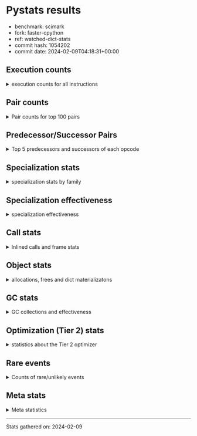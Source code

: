 
# Pystats results

- benchmark: scimark
- fork: faster-cpython
- ref: watched-dict-stats
- commit hash: 1054202
- commit date: 2024-02-09T04:18:31+00:00

## Execution counts

<details>
<summary> execution counts for all instructions </summary>

|Name | Count | Self | Cumulative | Miss ratio | 
|---|---:|---:|---:|---:|
| LOAD_FAST | 860,135,160 | 19.5% | 19.5% |  |
| POP_JUMP_IF_FALSE | 314,824,680 | 7.1% | 26.6% |  |
| LOAD_ATTR_INSTANCE_VALUE | 304,315,100 | 6.9% | 33.5% |  |
| LOAD_FAST_LOAD_FAST | 272,699,340 | 6.2% | 39.6% |  |
| COMPARE_OP_INT | 213,179,380 | 4.8% | 44.4% |  |
| LOAD_CONST | 192,459,560 | 4.4% | 48.8% |  |
| RESUME_CHECK | 178,739,480 | 4.0% | 52.8% |  |
| RETURN_VALUE | 176,320,420 | 4.0% | 56.8% |  |
| LOAD_GLOBAL_BUILTIN | 173,367,320 | 3.9% | 60.8% |  |
| SWAP | 145,868,240 | 3.3% | 64.1% |  |
| COPY | 145,859,920 | 3.3% | 67.4% |  |
| BINARY_SUBSCR | 129,107,280 | 2.9% | 70.3% |  |
| BINARY_SUBSCR_GETITEM | 118,050,820 | 2.7% | 72.9% |  |
| JUMP_FORWARD | 94,194,080 | 2.1% | 75.1% |  |
| TO_BOOL_BOOL | 92,610,940 | 2.1% | 77.2% |  |
| CALL_ISINSTANCE | 80,450,280 | 1.8% | 79.0% |  |
| BINARY_SUBSCR_LIST_INT | 80,435,080 | 1.8% | 80.8% |  |
| BINARY_OP_ADD_INT | 76,693,640 | 1.7% | 82.5% |  |
| ENTER_EXECUTOR | 73,460,500 | 1.7% | 84.2% |  |
| BINARY_OP_MULTIPLY_FLOAT | 68,411,340 | 1.5% | 85.7% |  |
| STORE_FAST | 67,301,300 | 1.5% | 87.3% |  |
| STORE_SUBSCR | 56,861,500 | 1.3% | 88.6% |  |
| STORE_FAST_STORE_FAST | 52,167,760 | 1.2% | 89.7% |  |
| CALL_PY_EXACT_ARGS | 51,389,020 | 1.2% | 90.9% |  |
| LOAD_ATTR_METHOD_WITH_VALUES | 51,367,580 | 1.2% | 92.1% |  |
| UNPACK_SEQUENCE_TWO_TUPLE | 46,899,520 | 1.1% | 93.1% |  |
| BINARY_OP_MULTIPLY_INT | 46,504,780 | 1.1% | 94.2% |  |
| BINARY_OP_SUBTRACT_FLOAT | 39,671,120 | 0.9% | 95.1% |  |
| BUILD_TUPLE | 39,217,740 | 0.9% | 96.0% |  |
| BINARY_OP_ADD_FLOAT | 37,849,720 | 0.9% | 96.8% |  |
| BINARY_OP_SUBTRACT_INT | 30,792,640 | 0.7% | 97.5% |  |
| STORE_ATTR_INSTANCE_VALUE | 24,000,740 | 0.5% | 98.1% |  |
| LOAD_ATTR_NONDESCRIPTOR_WITH_VALUES | 15,193,000 | 0.3% | 98.4% | 0.1% |
| CALL_BUILTIN_CLASS | 12,457,360 | 0.3% | 98.7% |  |
| FOR_ITER_RANGE | 10,431,140 | 0.2% | 98.9% |  |
| RETURN_CONST | 8,523,520 | 0.2% | 99.1% |  |
| INTERPRETER_EXIT | 8,499,020 | 0.2% | 99.3% |  |
| POP_JUMP_IF_TRUE | 8,404,000 | 0.2% | 99.5% |  |
| COMPARE_OP_FLOAT | 7,196,780 | 0.2% | 99.7% |  |
| COMPARE_OP | 5,279,100 | 0.1% | 99.8% |  |
| BINARY_OP | 4,244,640 | 0.1% | 99.9% |  |
| BINARY_SUBSCR_TUPLE_INT | 1,599,960 | 0.0% | 99.9% |  |
| POP_TOP | 825,200 | 0.0% | 99.9% |  |
| JUMP_BACKWARD | 811,620 | 0.0% | 99.9% |  |
| FOR_ITER_GEN | 800,060 | 0.0% | 100.0% |  |
| YIELD_VALUE | 800,000 | 0.0% | 100.0% |  |
| CALL_BUILTIN_O | 420,740 | 0.0% | 100.0% |  |
| GET_ITER | 285,140 | 0.0% | 100.0% |  |
| LIST_APPEND | 108,940 | 0.0% | 100.0% |  |
| LOAD_GLOBAL_MODULE | 48,720 | 0.0% | 100.0% |  |
| LOAD_ATTR_MODULE | 25,800 | 0.0% | 100.0% |  |
| CALL | 22,380 | 0.0% | 100.0% |  |
| PUSH_NULL | 18,720 | 0.0% | 100.0% |  |
| STORE_SUBSCR_LIST_INT | 15,180 | 0.0% | 100.0% |  |
| EXTENDED_ARG | 8,340 | 0.0% | 100.0% |  |
| LOAD_GLOBAL | 3,960 | 0.0% | 100.0% |  |
| LOAD_ATTR | 3,920 | 0.0% | 100.0% |  |
| BUILD_LIST | 1,920 | 0.0% | 100.0% |  |
| FOR_ITER | 1,740 | 0.0% | 100.0% |  |
| STORE_ATTR | 1,440 | 0.0% | 100.0% |  |
| LOAD_DEREF | 1,200 | 0.0% | 100.0% |  |
| RESUME | 840 | 0.0% | 100.0% |  |
| CALL_FUNCTION_EX | 800 | 0.0% | 100.0% |  |
| STORE_SLICE | 480 | 0.0% | 100.0% |  |
| NOP | 400 | 0.0% | 100.0% |  |
| CALL_INTRINSIC_1 | 400 | 0.0% | 100.0% |  |
| COPY_FREE_VARS | 400 | 0.0% | 100.0% |  |
| LIST_EXTEND | 400 | 0.0% | 100.0% |  |
| STORE_FAST_LOAD_FAST | 400 | 0.0% | 100.0% |  |
| POP_JUMP_IF_NONE | 240 | 0.0% | 100.0% |  |
| LOAD_FAST_AND_CLEAR | 240 | 0.0% | 100.0% |  |
| CALL_BUILTIN_FAST_WITH_KEYWORDS | 240 | 0.0% | 100.0% |  |
| TO_BOOL | 200 | 0.0% | 100.0% |  |
| EXIT_INIT_CHECK | 180 | 0.0% | 100.0% |  |
| CALL_ALLOC_AND_ENTER_INIT | 180 | 0.0% | 100.0% |  |
| UNPACK_SEQUENCE | 160 | 0.0% | 100.0% |  |
| BINARY_SLICE | 80 | 0.0% | 100.0% |  |
| END_FOR | 80 | 0.0% | 100.0% |  |
| RETURN_GENERATOR | 80 | 0.0% | 100.0% |  |


</details>

## Pair counts

<details>
<summary> Pair counts for top 100 pairs </summary>

|Pair | Count | Self | Cumulative | 
|---|---:|---:|---:|
| LOAD_FAST LOAD_ATTR_INSTANCE_VALUE | 238,219,360 | 5.4% | 5.4% |
| COMPARE_OP_INT POP_JUMP_IF_FALSE | 213,163,420 | 4.8% | 10.2% |
| POP_JUMP_IF_FALSE LOAD_FAST | 206,009,800 | 4.7% | 14.9% |
| LOAD_ATTR_INSTANCE_VALUE LOAD_FAST | 148,587,280 | 3.4% | 18.2% |
| BINARY_SUBSCR_GETITEM RESUME_CHECK | 118,050,820 | 2.7% | 20.9% |
| LOAD_CONST LOAD_FAST | 100,304,360 | 2.3% | 23.2% |
| LOAD_GLOBAL_BUILTIN LOAD_FAST | 92,745,460 | 2.1% | 25.3% |
| TO_BOOL_BOOL POP_JUMP_IF_FALSE | 92,610,940 | 2.1% | 27.4% |
| LOAD_FAST SWAP | 92,198,400 | 2.1% | 29.4% |
| POP_JUMP_IF_FALSE JUMP_FORWARD | 92,198,400 | 2.1% | 31.5% |
| SWAP COPY | 92,198,400 | 2.1% | 33.6% |
| COPY COMPARE_OP_INT | 92,198,320 | 2.1% | 35.7% |
| LOAD_ATTR_INSTANCE_VALUE COMPARE_OP_INT | 92,198,320 | 2.1% | 37.8% |
| RESUME_CHECK LOAD_GLOBAL_BUILTIN | 80,450,480 | 1.8% | 39.6% |
| LOAD_FAST LOAD_GLOBAL_BUILTIN | 80,450,240 | 1.8% | 41.4% |
| LOAD_GLOBAL_BUILTIN CALL_ISINSTANCE | 80,450,240 | 1.8% | 43.2% |
| CALL_ISINSTANCE TO_BOOL_BOOL | 80,450,240 | 1.8% | 45.1% |
| BINARY_SUBSCR_LIST_INT RETURN_VALUE | 79,635,100 | 1.8% | 46.9% |
| LOAD_FAST BINARY_SUBSCR_LIST_INT | 79,635,080 | 1.8% | 48.7% |
| RETURN_VALUE LOAD_FAST | 79,619,760 | 1.8% | 50.5% |
| LOAD_FAST LOAD_CONST | 67,631,280 | 1.5% | 52.0% |
| LOAD_FAST_LOAD_FAST LOAD_ATTR_INSTANCE_VALUE | 66,095,060 | 1.5% | 53.5% |
| BINARY_SUBSCR LOAD_FAST_LOAD_FAST | 57,806,480 | 1.3% | 54.8% |
| LOAD_FAST BINARY_SUBSCR | 52,955,960 | 1.2% | 56.0% |
| LOAD_FAST_LOAD_FAST BINARY_SUBSCR_GETITEM | 52,592,480 | 1.2% | 57.2% |
| CALL_PY_EXACT_ARGS RESUME_CHECK | 51,388,960 | 1.2% | 58.4% |
| RESUME_CHECK LOAD_FAST | 51,383,880 | 1.2% | 59.5% |
| LOAD_FAST LOAD_ATTR_METHOD_WITH_VALUES | 51,366,920 | 1.2% | 60.7% |
| JUMP_FORWARD LOAD_FAST_LOAD_FAST | 48,094,880 | 1.1% | 61.8% |
| UNPACK_SEQUENCE_TWO_TUPLE STORE_FAST_STORE_FAST | 46,899,520 | 1.1% | 62.8% |
| LOAD_FAST BINARY_OP_ADD_INT | 46,393,460 | 1.0% | 63.9% |
| LOAD_FAST_LOAD_FAST CALL_PY_EXACT_ARGS | 46,111,440 | 1.0% | 64.9% |
| RESUME_CHECK LOAD_CONST | 46,103,620 | 1.0% | 66.0% |
| JUMP_FORWARD LOAD_CONST | 46,099,200 | 1.0% | 67.0% |
| BINARY_OP_ADD_INT RETURN_VALUE | 46,099,180 | 1.0% | 68.0% |
| BINARY_OP_MULTIPLY_INT LOAD_FAST | 46,099,180 | 1.0% | 69.1% |
| LOAD_ATTR_INSTANCE_VALUE BINARY_OP_MULTIPLY_INT | 46,099,160 | 1.0% | 70.1% |
| LOAD_ATTR_METHOD_WITH_VALUES LOAD_FAST_LOAD_FAST | 46,099,160 | 1.0% | 71.2% |
| LOAD_FAST UNPACK_SEQUENCE_TWO_TUPLE | 46,099,120 | 1.0% | 72.2% |
| STORE_FAST_STORE_FAST LOAD_FAST | 39,216,000 | 0.9% | 73.1% |
| STORE_FAST LOAD_FAST_LOAD_FAST | 39,170,180 | 0.9% | 74.0% |
| BINARY_SUBSCR RETURN_VALUE | 38,416,020 | 0.9% | 74.9% |
| RETURN_VALUE BINARY_SUBSCR | 38,416,000 | 0.9% | 75.7% |
| STORE_SUBSCR ENTER_EXECUTOR | 35,789,800 | 0.8% | 76.5% |
| ENTER_EXECUTOR BINARY_SUBSCR_GETITEM | 34,724,420 | 0.8% | 77.3% |
| LOAD_FAST BUILD_TUPLE | 31,532,800 | 0.7% | 78.0% |
| BUILD_TUPLE BINARY_SUBSCR_GETITEM | 30,733,620 | 0.7% | 78.7% |
| LOAD_CONST BINARY_OP_SUBTRACT_INT | 29,711,920 | 0.7% | 79.4% |
| COPY BINARY_SUBSCR | 26,830,760 | 0.6% | 80.0% |
| COPY COPY | 26,830,760 | 0.6% | 80.6% |
| SWAP STORE_SUBSCR | 26,830,760 | 0.6% | 81.2% |
| SWAP SWAP | 26,830,760 | 0.6% | 81.8% |
| LOAD_FAST COPY | 26,664,000 | 0.6% | 82.4% |
| BINARY_OP_MULTIPLY_FLOAT BINARY_OP_SUBTRACT_FLOAT | 26,557,160 | 0.6% | 83.0% |
| BINARY_SUBSCR BINARY_OP_MULTIPLY_FLOAT | 26,268,940 | 0.6% | 83.6% |
| BINARY_OP_SUBTRACT_FLOAT SWAP | 26,267,980 | 0.6% | 84.2% |
| LOAD_FAST_LOAD_FAST LOAD_FAST | 25,360,740 | 0.6% | 84.8% |
| LOAD_FAST_LOAD_FAST STORE_ATTR_INSTANCE_VALUE | 23,999,020 | 0.5% | 85.3% |
| STORE_ATTR_INSTANCE_VALUE LOAD_FAST | 23,998,900 | 0.5% | 85.9% |
| LOAD_CONST COMPARE_OP_INT | 23,348,400 | 0.5% | 86.4% |
| BINARY_OP_ADD_FLOAT LOAD_FAST_LOAD_FAST | 23,125,800 | 0.5% | 86.9% |
| BINARY_OP_SUBTRACT_INT STORE_FAST | 23,091,460 | 0.5% | 87.5% |
| RETURN_VALUE BINARY_OP_ADD_FLOAT | 23,049,480 | 0.5% | 88.0% |
| LOAD_CONST BINARY_OP_ADD_INT | 22,106,620 | 0.5% | 88.5% |
| LOAD_FAST_LOAD_FAST LOAD_CONST | 15,714,140 | 0.4% | 88.8% |
| BINARY_OP_MULTIPLY_FLOAT BINARY_OP_ADD_FLOAT | 14,629,680 | 0.3% | 89.2% |
| BINARY_OP_ADD_INT STORE_FAST | 14,565,680 | 0.3% | 89.5% |
| STORE_FAST ENTER_EXECUTOR | 14,505,100 | 0.3% | 89.8% |
| LOAD_FAST_LOAD_FAST BINARY_OP_MULTIPLY_FLOAT | 13,746,000 | 0.3% | 90.1% |
| POP_JUMP_IF_FALSE LOAD_FAST_LOAD_FAST | 13,129,980 | 0.3% | 90.4% |
| LOAD_FAST STORE_SUBSCR | 12,790,180 | 0.3% | 90.7% |
| ENTER_EXECUTOR LOAD_FAST_LOAD_FAST | 12,679,520 | 0.3% | 91.0% |
| LOAD_FAST CALL_BUILTIN_CLASS | 12,373,940 | 0.3% | 91.3% |
| CALL_BUILTIN_CLASS BINARY_OP_MULTIPLY_FLOAT | 12,168,880 | 0.3% | 91.6% |
| LOAD_FAST LOAD_ATTR_NONDESCRIPTOR_WITH_VALUES | 12,164,800 | 0.3% | 91.8% |
| BINARY_OP_MULTIPLY_FLOAT RETURN_VALUE | 12,160,720 | 0.3% | 92.1% |
| LOAD_ATTR_INSTANCE_VALUE TO_BOOL_BOOL | 12,160,600 | 0.3% | 92.4% |
| LOAD_ATTR_NONDESCRIPTOR_WITH_VALUES LOAD_GLOBAL_BUILTIN | 12,160,600 | 0.3% | 92.7% |
| STORE_SUBSCR LOAD_FAST | 11,498,140 | 0.3% | 92.9% |
| RETURN_VALUE STORE_FAST | 11,276,140 | 0.3% | 93.2% |
| STORE_FAST LOAD_FAST | 11,262,860 | 0.3% | 93.4% |
| LOAD_FAST_LOAD_FAST BINARY_SUBSCR | 10,702,780 | 0.2% | 93.7% |
| ENTER_EXECUTOR FOR_ITER_RANGE | 10,137,100 | 0.2% | 93.9% |
| ENTER_EXECUTOR ENTER_EXECUTOR | 9,389,920 | 0.2% | 94.1% |
| FOR_ITER_RANGE ENTER_EXECUTOR | 8,673,680 | 0.2% | 94.3% |
| CACHE RESUME_CHECK | 8,498,820 | 0.2% | 94.5% |
| RETURN_CONST INTERPRETER_EXIT | 8,498,700 | 0.2% | 94.7% |
| RETURN_VALUE LOAD_FAST_LOAD_FAST | 8,490,760 | 0.2% | 94.9% |
| STORE_SUBSCR RETURN_CONST | 8,483,220 | 0.2% | 95.1% |
| BUILD_TUPLE STORE_SUBSCR | 8,483,200 | 0.2% | 95.3% |
| LOAD_FAST_LOAD_FAST BINARY_OP_ADD_INT | 8,192,920 | 0.2% | 95.5% |
| BINARY_OP_SUBTRACT_FLOAT LOAD_FAST_LOAD_FAST | 7,917,780 | 0.2% | 95.6% |
| LOAD_FAST BINARY_OP_SUBTRACT_FLOAT | 7,845,640 | 0.2% | 95.8% |
| BINARY_OP_ADD_INT LOAD_FAST | 7,787,740 | 0.2% | 96.0% |
| BINARY_OP_MULTIPLY_FLOAT LOAD_CONST | 7,691,480 | 0.2% | 96.2% |
| STORE_FAST_STORE_FAST LOAD_FAST_LOAD_FAST | 7,683,600 | 0.2% | 96.3% |
| RETURN_VALUE STORE_SUBSCR | 7,683,200 | 0.2% | 96.5% |
| BINARY_OP_ADD_INT BUILD_TUPLE | 7,683,180 | 0.2% | 96.7% |
| BINARY_OP_SUBTRACT_INT LOAD_FAST | 7,683,180 | 0.2% | 96.9% |
| RETURN_VALUE BINARY_OP_MULTIPLY_FLOAT | 7,683,160 | 0.2% | 97.0% |


</details>

## Predecessor/Successor Pairs

<details>
<summary> Top 5 predecessors and successors of each opcode </summary>

### BINARY_SLICE

<details>
<summary> Successors and predecessors for BINARY_SLICE </summary>

|Predecessors | Count | Percentage | 
|---|---:|---:|
| LOAD_CONST | 80 | 100.0% |

|Successors | Count | Percentage | 
|---|---:|---:|
| LOAD_FAST | 80 | 100.0% |


</details>

### STORE_SLICE

<details>
<summary> Successors and predecessors for STORE_SLICE </summary>

|Predecessors | Count | Percentage | 
|---|---:|---:|
| LOAD_CONST | 480 | 100.0% |

|Successors | Count | Percentage | 
|---|---:|---:|
| JUMP_BACKWARD | 340 | 70.8% |
| LOAD_FAST | 80 | 16.7% |
| ENTER_EXECUTOR | 60 | 12.5% |


</details>

### BINARY_SUBSCR

<details>
<summary> Successors and predecessors for BINARY_SUBSCR </summary>

|Predecessors | Count | Percentage | 
|---|---:|---:|
| LOAD_FAST | 52,955,960 | 41.0% |
| RETURN_VALUE | 38,416,000 | 29.8% |
| COPY | 26,830,760 | 20.8% |
| LOAD_FAST_LOAD_FAST | 10,702,780 | 8.3% |
| BINARY_OP_ADD_INT | 163,640 | 0.1% |

|Successors | Count | Percentage | 
|---|---:|---:|
| LOAD_FAST_LOAD_FAST | 57,806,480 | 44.8% |
| RETURN_VALUE | 38,416,020 | 29.8% |
| BINARY_OP_MULTIPLY_FLOAT | 26,268,940 | 20.3% |
| BINARY_OP_SUBTRACT_FLOAT | 5,267,960 | 4.1% |
| LOAD_FAST | 725,380 | 0.6% |


</details>

### GET_ITER

<details>
<summary> Successors and predecessors for GET_ITER </summary>

|Predecessors | Count | Percentage | 
|---|---:|---:|
| CALL_BUILTIN_CLASS | 284,060 | 99.6% |
| CALL | 600 | 0.2% |
| LOAD_FAST | 400 | 0.1% |
| RETURN_GENERATOR | 80 | 0.0% |

|Successors | Count | Percentage | 
|---|---:|---:|
| FOR_ITER_RANGE | 284,140 | 99.6% |
| FOR_ITER | 700 | 0.2% |
| LOAD_FAST_AND_CLEAR | 240 | 0.1% |
| FOR_ITER_GEN | 60 | 0.0% |


</details>

### NOP

<details>
<summary> Successors and predecessors for NOP </summary>

|Predecessors | Count | Percentage | 
|---|---:|---:|
| POP_TOP | 400 | 100.0% |

|Successors | Count | Percentage | 
|---|---:|---:|
| LOAD_DEREF | 400 | 100.0% |


</details>

### POP_TOP

<details>
<summary> Successors and predecessors for POP_TOP </summary>

|Predecessors | Count | Percentage | 
|---|---:|---:|
| RESUME_CHECK | 799,980 | 96.9% |
| RETURN_CONST | 24,560 | 3.0% |
| CALL | 400 | 0.0% |
| RETURN_VALUE | 80 | 0.0% |
| END_FOR | 80 | 0.0% |

|Successors | Count | Percentage | 
|---|---:|---:|
| ENTER_EXECUTOR | 803,320 | 97.3% |
| LOAD_CONST | 12,240 | 1.5% |
| RETURN_CONST | 4,080 | 0.5% |
| LOAD_GLOBAL_MODULE | 4,000 | 0.5% |
| JUMP_BACKWARD | 920 | 0.1% |


</details>

### PUSH_NULL

<details>
<summary> Successors and predecessors for PUSH_NULL </summary>

|Predecessors | Count | Percentage | 
|---|---:|---:|
| LOAD_ATTR_MODULE | 17,500 | 93.5% |
| LOAD_DEREF | 800 | 4.3% |
| LOAD_ATTR | 340 | 1.8% |
| LOAD_FAST | 80 | 0.4% |

|Successors | Count | Percentage | 
|---|---:|---:|
| LOAD_FAST | 17,440 | 93.2% |
| CALL | 1,200 | 6.4% |
| LOAD_FAST_LOAD_FAST | 80 | 0.4% |


</details>

### RETURN_VALUE

<details>
<summary> Successors and predecessors for RETURN_VALUE </summary>

|Predecessors | Count | Percentage | 
|---|---:|---:|
| BINARY_SUBSCR_LIST_INT | 79,635,100 | 45.2% |
| BINARY_OP_ADD_INT | 46,099,180 | 26.1% |
| BINARY_SUBSCR | 38,416,020 | 21.8% |
| BINARY_OP_MULTIPLY_FLOAT | 12,160,720 | 6.9% |
| LOAD_FAST | 8,160 | 0.0% |

|Successors | Count | Percentage | 
|---|---:|---:|
| LOAD_FAST | 79,619,760 | 45.2% |
| BINARY_SUBSCR | 38,416,000 | 21.8% |
| BINARY_OP_ADD_FLOAT | 23,049,480 | 13.1% |
| STORE_FAST | 11,276,140 | 6.4% |
| LOAD_FAST_LOAD_FAST | 8,490,760 | 4.8% |


</details>

### STORE_SUBSCR

<details>
<summary> Successors and predecessors for STORE_SUBSCR </summary>

|Predecessors | Count | Percentage | 
|---|---:|---:|
| SWAP | 26,830,760 | 47.2% |
| LOAD_FAST | 12,790,180 | 22.5% |
| BUILD_TUPLE | 8,483,200 | 14.9% |
| RETURN_VALUE | 7,683,200 | 13.5% |
| BINARY_SUBSCR_TUPLE_INT | 799,980 | 1.4% |

|Successors | Count | Percentage | 
|---|---:|---:|
| ENTER_EXECUTOR | 35,789,800 | 62.9% |
| LOAD_FAST | 11,498,140 | 20.2% |
| RETURN_CONST | 8,483,220 | 14.9% |
| JUMP_BACKWARD | 803,740 | 1.4% |
| LOAD_FAST_LOAD_FAST | 268,140 | 0.5% |


</details>

### TO_BOOL

<details>
<summary> Successors and predecessors for TO_BOOL </summary>

|Predecessors | Count | Percentage | 
|---|---:|---:|
| LOAD_ATTR | 60 | 30.0% |
| LOAD_ATTR_INSTANCE_VALUE | 60 | 30.0% |
| CALL | 40 | 20.0% |
| CALL_ISINSTANCE | 40 | 20.0% |

|Successors | Count | Percentage | 
|---|---:|---:|
| POP_JUMP_IF_FALSE | 100 | 50.0% |
| TO_BOOL_BOOL | 100 | 50.0% |


</details>

### BINARY_OP

<details>
<summary> Successors and predecessors for BINARY_OP </summary>

|Predecessors | Count | Percentage | 
|---|---:|---:|
| LOAD_ATTR_NONDESCRIPTOR_WITH_VALUES | 3,024,120 | 71.2% |
| LOAD_CONST | 1,136,360 | 26.8% |
| LOAD_FAST | 38,200 | 0.9% |
| BINARY_OP | 15,120 | 0.4% |
| LOAD_FAST_LOAD_FAST | 9,200 | 0.2% |

|Successors | Count | Percentage | 
|---|---:|---:|
| STORE_FAST | 4,168,220 | 98.2% |
| LIST_APPEND | 16,000 | 0.4% |
| BINARY_OP | 15,120 | 0.4% |
| BINARY_OP_ADD_FLOAT | 8,280 | 0.2% |
| CALL_BUILTIN_O | 8,280 | 0.2% |


</details>

### BUILD_LIST

<details>
<summary> Successors and predecessors for BUILD_LIST </summary>

|Predecessors | Count | Percentage | 
|---|---:|---:|
| LOAD_CONST | 1,280 | 66.7% |
| LOAD_FAST | 400 | 20.8% |
| SWAP | 240 | 12.5% |

|Successors | Count | Percentage | 
|---|---:|---:|
| CALL | 1,280 | 66.7% |
| LOAD_DEREF | 400 | 20.8% |
| SWAP | 240 | 12.5% |


</details>

### CALL

<details>
<summary> Successors and predecessors for CALL </summary>

|Predecessors | Count | Percentage | 
|---|---:|---:|
| ENTER_EXECUTOR | 15,520 | 69.3% |
| LOAD_FAST | 1,680 | 7.5% |
| BUILD_LIST | 1,280 | 5.7% |
| PUSH_NULL | 1,200 | 5.4% |
| CALL | 820 | 3.7% |

|Successors | Count | Percentage | 
|---|---:|---:|
| LOAD_FAST | 16,900 | 75.5% |
| STORE_FAST | 1,000 | 4.5% |
| CALL | 820 | 3.7% |
| CALL_BUILTIN_CLASS | 740 | 3.3% |
| GET_ITER | 600 | 2.7% |


</details>

### CALL_FUNCTION_EX

<details>
<summary> Successors and predecessors for CALL_FUNCTION_EX </summary>

|Predecessors | Count | Percentage | 
|---|---:|---:|
| CALL_INTRINSIC_1 | 400 | 50.0% |
| LOAD_FAST | 400 | 50.0% |

|Successors | Count | Percentage | 
|---|---:|---:|
| COPY_FREE_VARS | 400 | 50.0% |
| RESUME_CHECK | 300 | 37.5% |
| RESUME | 100 | 12.5% |


</details>

### CALL_INTRINSIC_1

<details>
<summary> Successors and predecessors for CALL_INTRINSIC_1 </summary>

|Predecessors | Count | Percentage | 
|---|---:|---:|
| LIST_EXTEND | 400 | 100.0% |

|Successors | Count | Percentage | 
|---|---:|---:|
| CALL_FUNCTION_EX | 400 | 100.0% |


</details>

### COMPARE_OP

<details>
<summary> Successors and predecessors for COMPARE_OP </summary>

|Predecessors | Count | Percentage | 
|---|---:|---:|
| LOAD_CONST | 5,276,600 | 100.0% |
| COMPARE_OP | 1,860 | 0.0% |
| LOAD_FAST_LOAD_FAST | 360 | 0.0% |
| BINARY_OP | 80 | 0.0% |
| COPY | 80 | 0.0% |

|Successors | Count | Percentage | 
|---|---:|---:|
| POP_JUMP_IF_FALSE | 5,276,580 | 100.0% |
| COMPARE_OP | 1,860 | 0.0% |
| COMPARE_OP_INT | 540 | 0.0% |
| POP_JUMP_IF_TRUE | 60 | 0.0% |
| COMPARE_OP_FLOAT | 40 | 0.0% |


</details>

### COPY_FREE_VARS

<details>
<summary> Successors and predecessors for COPY_FREE_VARS </summary>

|Predecessors | Count | Percentage | 
|---|---:|---:|
| CALL_FUNCTION_EX | 400 | 100.0% |

|Successors | Count | Percentage | 
|---|---:|---:|
| RESUME_CHECK | 300 | 75.0% |
| RESUME | 100 | 25.0% |


</details>

### ENTER_EXECUTOR

<details>
<summary> Successors and predecessors for ENTER_EXECUTOR </summary>

|Predecessors | Count | Percentage | 
|---|---:|---:|
| STORE_SUBSCR | 35,789,800 | 48.7% |
| STORE_FAST | 14,505,100 | 19.7% |
| ENTER_EXECUTOR | 9,389,920 | 12.8% |
| FOR_ITER_RANGE | 8,673,680 | 11.8% |
| POP_JUMP_IF_FALSE | 2,115,820 | 2.9% |

|Successors | Count | Percentage | 
|---|---:|---:|
| BINARY_SUBSCR_GETITEM | 34,724,420 | 47.3% |
| LOAD_FAST_LOAD_FAST | 12,679,520 | 17.3% |
| FOR_ITER_RANGE | 10,137,100 | 13.8% |
| ENTER_EXECUTOR | 9,389,920 | 12.8% |
| POP_JUMP_IF_FALSE | 3,765,640 | 5.1% |


</details>

### FOR_ITER

<details>
<summary> Successors and predecessors for FOR_ITER </summary>

|Predecessors | Count | Percentage | 
|---|---:|---:|
| JUMP_BACKWARD | 940 | 54.0% |
| GET_ITER | 700 | 40.2% |
| FOR_ITER | 60 | 3.4% |
| SWAP | 40 | 2.3% |

|Successors | Count | Percentage | 
|---|---:|---:|
| FOR_ITER_RANGE | 620 | 35.6% |
| STORE_FAST | 580 | 33.3% |
| UNPACK_SEQUENCE_TWO_TUPLE | 360 | 20.7% |
| FOR_ITER | 60 | 3.4% |
| UNPACK_SEQUENCE | 60 | 3.4% |


</details>

### JUMP_BACKWARD

<details>
<summary> Successors and predecessors for JUMP_BACKWARD </summary>

|Predecessors | Count | Percentage | 
|---|---:|---:|
| STORE_SUBSCR | 803,740 | 99.0% |
| FOR_ITER_RANGE | 2,800 | 0.3% |
| STORE_FAST | 1,360 | 0.2% |
| POP_TOP | 920 | 0.1% |
| POP_JUMP_IF_TRUE | 760 | 0.1% |

|Successors | Count | Percentage | 
|---|---:|---:|
| FOR_ITER_GEN | 799,980 | 98.6% |
| FOR_ITER_RANGE | 9,080 | 1.1% |
| FOR_ITER | 940 | 0.1% |
| ENTER_EXECUTOR | 660 | 0.1% |
| LOAD_CONST | 320 | 0.0% |


</details>

### LIST_EXTEND

<details>
<summary> Successors and predecessors for LIST_EXTEND </summary>

|Predecessors | Count | Percentage | 
|---|---:|---:|
| LOAD_DEREF | 400 | 100.0% |

|Successors | Count | Percentage | 
|---|---:|---:|
| CALL_INTRINSIC_1 | 400 | 100.0% |


</details>

### LOAD_ATTR

<details>
<summary> Successors and predecessors for LOAD_ATTR </summary>

|Predecessors | Count | Percentage | 
|---|---:|---:|
| LOAD_FAST | 2,000 | 51.0% |
| LOAD_FAST_LOAD_FAST | 1,120 | 28.6% |
| LOAD_GLOBAL | 360 | 9.2% |
| LOAD_GLOBAL_MODULE | 360 | 9.2% |
| STORE_FAST_LOAD_FAST | 40 | 1.0% |

|Successors | Count | Percentage | 
|---|---:|---:|
| LOAD_ATTR_INSTANCE_VALUE | 680 | 17.3% |
| LOAD_ATTR_NONDESCRIPTOR_WITH_VALUES | 660 | 16.8% |
| LOAD_FAST | 540 | 13.8% |
| BINARY_OP | 460 | 11.7% |
| LOAD_ATTR_MODULE | 360 | 9.2% |


</details>

### LOAD_CONST

<details>
<summary> Successors and predecessors for LOAD_CONST </summary>

|Predecessors | Count | Percentage | 
|---|---:|---:|
| LOAD_FAST | 67,631,280 | 35.1% |
| RESUME_CHECK | 46,103,620 | 24.0% |
| JUMP_FORWARD | 46,099,200 | 24.0% |
| LOAD_FAST_LOAD_FAST | 15,714,140 | 8.2% |
| BINARY_OP_MULTIPLY_FLOAT | 7,691,480 | 4.0% |

|Successors | Count | Percentage | 
|---|---:|---:|
| LOAD_FAST | 100,304,360 | 52.1% |
| BINARY_OP_SUBTRACT_INT | 29,711,920 | 15.4% |
| COMPARE_OP_INT | 23,348,400 | 12.1% |
| BINARY_OP_ADD_INT | 22,106,620 | 11.5% |
| COMPARE_OP_FLOAT | 6,800,780 | 3.5% |


</details>

### LOAD_DEREF

<details>
<summary> Successors and predecessors for LOAD_DEREF </summary>

|Predecessors | Count | Percentage | 
|---|---:|---:|
| NOP | 400 | 33.3% |
| BUILD_LIST | 400 | 33.3% |
| RESUME_CHECK | 300 | 25.0% |
| RESUME | 100 | 8.3% |

|Successors | Count | Percentage | 
|---|---:|---:|
| PUSH_NULL | 800 | 66.7% |
| LIST_EXTEND | 400 | 33.3% |


</details>

### LOAD_FAST

<details>
<summary> Successors and predecessors for LOAD_FAST </summary>

|Predecessors | Count | Percentage | 
|---|---:|---:|
| POP_JUMP_IF_FALSE | 206,009,800 | 24.0% |
| LOAD_ATTR_INSTANCE_VALUE | 148,587,280 | 17.3% |
| LOAD_CONST | 100,304,360 | 11.7% |
| LOAD_GLOBAL_BUILTIN | 92,745,460 | 10.8% |
| RETURN_VALUE | 79,619,760 | 9.3% |

|Successors | Count | Percentage | 
|---|---:|---:|
| LOAD_ATTR_INSTANCE_VALUE | 238,219,360 | 27.7% |
| SWAP | 92,198,400 | 10.7% |
| LOAD_GLOBAL_BUILTIN | 80,450,240 | 9.4% |
| BINARY_SUBSCR_LIST_INT | 79,635,080 | 9.3% |
| LOAD_CONST | 67,631,280 | 7.9% |


</details>

### LOAD_FAST_LOAD_FAST

<details>
<summary> Successors and predecessors for LOAD_FAST_LOAD_FAST </summary>

|Predecessors | Count | Percentage | 
|---|---:|---:|
| BINARY_SUBSCR | 57,806,480 | 21.2% |
| JUMP_FORWARD | 48,094,880 | 17.6% |
| LOAD_ATTR_METHOD_WITH_VALUES | 46,099,160 | 16.9% |
| STORE_FAST | 39,170,180 | 14.4% |
| BINARY_OP_ADD_FLOAT | 23,125,800 | 8.5% |

|Successors | Count | Percentage | 
|---|---:|---:|
| LOAD_ATTR_INSTANCE_VALUE | 66,095,060 | 24.2% |
| BINARY_SUBSCR_GETITEM | 52,592,480 | 19.3% |
| CALL_PY_EXACT_ARGS | 46,111,440 | 16.9% |
| LOAD_FAST | 25,360,740 | 9.3% |
| STORE_ATTR_INSTANCE_VALUE | 23,999,020 | 8.8% |


</details>

### LOAD_GLOBAL

<details>
<summary> Successors and predecessors for LOAD_GLOBAL </summary>

|Predecessors | Count | Percentage | 
|---|---:|---:|
| STORE_FAST | 1,880 | 47.5% |
| FOR_ITER_RANGE | 320 | 8.1% |
| RESUME | 280 | 7.1% |
| RESUME_CHECK | 280 | 7.1% |
| RETURN_VALUE | 200 | 5.1% |

|Successors | Count | Percentage | 
|---|---:|---:|
| LOAD_GLOBAL_BUILTIN | 1,020 | 25.8% |
| LOAD_GLOBAL_MODULE | 960 | 24.2% |
| LOAD_FAST | 740 | 18.7% |
| LOAD_CONST | 500 | 12.6% |
| LOAD_ATTR | 360 | 9.1% |


</details>

### POP_JUMP_IF_FALSE

<details>
<summary> Successors and predecessors for POP_JUMP_IF_FALSE </summary>

|Predecessors | Count | Percentage | 
|---|---:|---:|
| COMPARE_OP_INT | 213,163,420 | 67.7% |
| TO_BOOL_BOOL | 92,610,940 | 29.4% |
| COMPARE_OP | 5,276,580 | 1.7% |
| ENTER_EXECUTOR | 3,765,640 | 1.2% |
| EXTENDED_ARG | 8,000 | 0.0% |

|Successors | Count | Percentage | 
|---|---:|---:|
| LOAD_FAST | 206,009,800 | 65.4% |
| JUMP_FORWARD | 92,198,400 | 29.3% |
| LOAD_FAST_LOAD_FAST | 13,129,980 | 4.2% |
| ENTER_EXECUTOR | 2,115,820 | 0.7% |
| LOAD_CONST | 1,349,260 | 0.4% |


</details>

### POP_JUMP_IF_NONE

<details>
<summary> Successors and predecessors for POP_JUMP_IF_NONE </summary>

|Predecessors | Count | Percentage | 
|---|---:|---:|
| LOAD_FAST | 240 | 100.0% |

|Successors | Count | Percentage | 
|---|---:|---:|
| RETURN_CONST | 240 | 100.0% |


</details>

### POP_JUMP_IF_TRUE

<details>
<summary> Successors and predecessors for POP_JUMP_IF_TRUE </summary>

|Predecessors | Count | Percentage | 
|---|---:|---:|
| COMPARE_OP_FLOAT | 7,196,780 | 85.6% |
| ENTER_EXECUTOR | 1,199,180 | 14.3% |
| COMPARE_OP_INT | 7,980 | 0.1% |
| COMPARE_OP | 60 | 0.0% |

|Successors | Count | Percentage | 
|---|---:|---:|
| LOAD_FAST | 6,321,440 | 75.2% |
| ENTER_EXECUTOR | 2,073,880 | 24.7% |
| LOAD_GLOBAL_BUILTIN | 7,880 | 0.1% |
| JUMP_BACKWARD | 760 | 0.0% |
| LOAD_GLOBAL | 40 | 0.0% |


</details>

### STORE_ATTR

<details>
<summary> Successors and predecessors for STORE_ATTR </summary>

|Predecessors | Count | Percentage | 
|---|---:|---:|
| LOAD_FAST | 920 | 63.9% |
| LOAD_FAST_LOAD_FAST | 520 | 36.1% |

|Successors | Count | Percentage | 
|---|---:|---:|
| STORE_ATTR_INSTANCE_VALUE | 720 | 50.0% |
| LOAD_CONST | 240 | 16.7% |
| LOAD_FAST | 160 | 11.1% |
| LOAD_GLOBAL | 160 | 11.1% |
| RETURN_CONST | 120 | 8.3% |


</details>

### STORE_FAST

<details>
<summary> Successors and predecessors for STORE_FAST </summary>

|Predecessors | Count | Percentage | 
|---|---:|---:|
| BINARY_OP_SUBTRACT_INT | 23,091,460 | 34.3% |
| BINARY_OP_ADD_INT | 14,565,680 | 21.6% |
| RETURN_VALUE | 11,276,140 | 16.8% |
| BINARY_OP_SUBTRACT_FLOAT | 5,485,060 | 8.2% |
| STORE_FAST_STORE_FAST | 5,268,080 | 7.8% |

|Successors | Count | Percentage | 
|---|---:|---:|
| LOAD_FAST_LOAD_FAST | 39,170,180 | 58.2% |
| ENTER_EXECUTOR | 14,505,100 | 21.6% |
| LOAD_FAST | 11,262,860 | 16.7% |
| JUMP_FORWARD | 1,995,680 | 3.0% |
| LOAD_CONST | 213,700 | 0.3% |


</details>

### UNPACK_SEQUENCE

<details>
<summary> Successors and predecessors for UNPACK_SEQUENCE </summary>

|Predecessors | Count | Percentage | 
|---|---:|---:|
| LOAD_FAST | 80 | 50.0% |
| FOR_ITER | 60 | 37.5% |
| YIELD_VALUE | 20 | 12.5% |

|Successors | Count | Percentage | 
|---|---:|---:|
| STORE_FAST_STORE_FAST | 80 | 50.0% |
| UNPACK_SEQUENCE_TWO_TUPLE | 80 | 50.0% |


</details>

### RESUME

<details>
<summary> Successors and predecessors for RESUME </summary>

|Predecessors | Count | Percentage | 
|---|---:|---:|
| CALL | 420 | 50.0% |
| CACHE | 180 | 21.4% |
| CALL_FUNCTION_EX | 100 | 11.9% |
| COPY_FREE_VARS | 100 | 11.9% |
| POP_TOP | 20 | 2.4% |

|Successors | Count | Percentage | 
|---|---:|---:|
| LOAD_GLOBAL | 280 | 33.3% |
| LOAD_FAST | 280 | 33.3% |
| LOAD_DEREF | 100 | 11.9% |
| LOAD_FAST_LOAD_FAST | 100 | 11.9% |
| LOAD_CONST | 60 | 7.1% |


</details>

### BINARY_OP_ADD_FLOAT

<details>
<summary> Successors and predecessors for BINARY_OP_ADD_FLOAT </summary>

|Predecessors | Count | Percentage | 
|---|---:|---:|
| RETURN_VALUE | 23,049,480 | 60.9% |
| BINARY_OP_MULTIPLY_FLOAT | 14,629,680 | 38.7% |
| LOAD_FAST | 162,280 | 0.4% |
| BINARY_OP | 8,280 | 0.0% |

|Successors | Count | Percentage | 
|---|---:|---:|
| LOAD_FAST_LOAD_FAST | 23,125,800 | 61.1% |
| BINARY_OP_MULTIPLY_FLOAT | 7,683,160 | 20.3% |
| LOAD_CONST | 6,800,800 | 18.0% |
| SWAP | 162,360 | 0.4% |
| STORE_FAST | 73,560 | 0.2% |


</details>

### BINARY_OP_ADD_INT

<details>
<summary> Successors and predecessors for BINARY_OP_ADD_INT </summary>

|Predecessors | Count | Percentage | 
|---|---:|---:|
| LOAD_FAST | 46,393,460 | 60.5% |
| LOAD_CONST | 22,106,620 | 28.8% |
| LOAD_FAST_LOAD_FAST | 8,192,920 | 10.7% |
| BINARY_OP | 640 | 0.0% |

|Successors | Count | Percentage | 
|---|---:|---:|
| RETURN_VALUE | 46,099,180 | 60.1% |
| STORE_FAST | 14,565,680 | 19.0% |
| LOAD_FAST | 7,787,740 | 10.2% |
| BUILD_TUPLE | 7,683,180 | 10.0% |
| BINARY_SUBSCR | 163,640 | 0.2% |


</details>

### BINARY_OP_MULTIPLY_FLOAT

<details>
<summary> Successors and predecessors for BINARY_OP_MULTIPLY_FLOAT </summary>

|Predecessors | Count | Percentage | 
|---|---:|---:|
| BINARY_SUBSCR | 26,268,940 | 38.4% |
| LOAD_FAST_LOAD_FAST | 13,746,000 | 20.1% |
| CALL_BUILTIN_CLASS | 12,168,880 | 17.8% |
| RETURN_VALUE | 7,683,160 | 11.2% |
| BINARY_OP_ADD_FLOAT | 7,683,160 | 11.2% |

|Successors | Count | Percentage | 
|---|---:|---:|
| BINARY_OP_SUBTRACT_FLOAT | 26,557,160 | 38.8% |
| BINARY_OP_ADD_FLOAT | 14,629,680 | 21.4% |
| RETURN_VALUE | 12,160,720 | 17.8% |
| LOAD_CONST | 7,691,480 | 11.2% |
| LOAD_FAST_LOAD_FAST | 6,801,800 | 9.9% |


</details>

### BINARY_OP_MULTIPLY_INT

<details>
<summary> Successors and predecessors for BINARY_OP_MULTIPLY_INT </summary>

|Predecessors | Count | Percentage | 
|---|---:|---:|
| LOAD_ATTR_INSTANCE_VALUE | 46,099,160 | 99.1% |
| BINARY_OP_ADD_INT | 153,680 | 0.3% |
| LOAD_FAST | 89,140 | 0.2% |
| LOAD_CONST | 84,640 | 0.2% |
| LOAD_FAST_LOAD_FAST | 77,840 | 0.2% |

|Successors | Count | Percentage | 
|---|---:|---:|
| LOAD_FAST | 46,099,180 | 99.1% |
| STORE_FAST | 248,300 | 0.5% |
| CALL_BUILTIN_CLASS | 80,500 | 0.2% |
| LOAD_FAST_LOAD_FAST | 76,700 | 0.2% |
| BINARY_OP | 60 | 0.0% |


</details>

### BINARY_OP_SUBTRACT_FLOAT

<details>
<summary> Successors and predecessors for BINARY_OP_SUBTRACT_FLOAT </summary>

|Predecessors | Count | Percentage | 
|---|---:|---:|
| BINARY_OP_MULTIPLY_FLOAT | 26,557,160 | 66.9% |
| LOAD_FAST | 7,845,640 | 19.8% |
| BINARY_SUBSCR | 5,267,960 | 13.3% |
| BINARY_OP | 360 | 0.0% |

|Successors | Count | Percentage | 
|---|---:|---:|
| SWAP | 26,267,980 | 66.2% |
| LOAD_FAST_LOAD_FAST | 7,917,780 | 20.0% |
| STORE_FAST | 5,485,060 | 13.8% |
| RETURN_VALUE | 300 | 0.0% |


</details>

### CALL_BUILTIN_CLASS

<details>
<summary> Successors and predecessors for CALL_BUILTIN_CLASS </summary>

|Predecessors | Count | Percentage | 
|---|---:|---:|
| LOAD_FAST | 12,373,940 | 99.3% |
| BINARY_OP_MULTIPLY_INT | 80,500 | 0.6% |
| BINARY_OP_SUBTRACT_INT | 1,000 | 0.0% |
| CALL | 740 | 0.0% |
| BINARY_SUBSCR | 660 | 0.0% |

|Successors | Count | Percentage | 
|---|---:|---:|
| BINARY_OP_MULTIPLY_FLOAT | 12,168,880 | 97.7% |
| GET_ITER | 284,060 | 2.3% |
| BINARY_OP | 4,060 | 0.0% |
| STORE_FAST | 300 | 0.0% |
| LOAD_FAST | 60 | 0.0% |


</details>

### CALL_PY_EXACT_ARGS

<details>
<summary> Successors and predecessors for CALL_PY_EXACT_ARGS </summary>

|Predecessors | Count | Percentage | 
|---|---:|---:|
| LOAD_FAST_LOAD_FAST | 46,111,440 | 89.7% |
| LOAD_ATTR_METHOD_WITH_VALUES | 5,267,960 | 10.3% |
| LOAD_FAST | 4,760 | 0.0% |
| LOAD_CONST | 4,320 | 0.0% |
| CALL | 540 | 0.0% |

|Successors | Count | Percentage | 
|---|---:|---:|
| RESUME_CHECK | 51,388,960 | 100.0% |
| RETURN_GENERATOR | 60 | 0.0% |


</details>

### COMPARE_OP_INT

<details>
<summary> Successors and predecessors for COMPARE_OP_INT </summary>

|Predecessors | Count | Percentage | 
|---|---:|---:|
| COPY | 92,198,320 | 43.2% |
| LOAD_ATTR_INSTANCE_VALUE | 92,198,320 | 43.2% |
| LOAD_CONST | 23,348,400 | 11.0% |
| LOAD_FAST_LOAD_FAST | 5,409,920 | 2.5% |
| BINARY_OP_SUBTRACT_INT | 15,920 | 0.0% |

|Successors | Count | Percentage | 
|---|---:|---:|
| POP_JUMP_IF_FALSE | 213,163,420 | 100.0% |
| EXTENDED_ARG | 7,980 | 0.0% |
| POP_JUMP_IF_TRUE | 7,980 | 0.0% |


</details>

### FOR_ITER_RANGE

<details>
<summary> Successors and predecessors for FOR_ITER_RANGE </summary>

|Predecessors | Count | Percentage | 
|---|---:|---:|
| ENTER_EXECUTOR | 10,137,100 | 97.2% |
| GET_ITER | 284,140 | 2.7% |
| JUMP_BACKWARD | 9,080 | 0.1% |
| FOR_ITER | 620 | 0.0% |
| SWAP | 200 | 0.0% |

|Successors | Count | Percentage | 
|---|---:|---:|
| ENTER_EXECUTOR | 8,673,680 | 83.2% |
| LOAD_FAST_LOAD_FAST | 1,295,920 | 12.4% |
| STORE_FAST | 285,100 | 2.7% |
| LOAD_GLOBAL_BUILTIN | 80,000 | 0.8% |
| LOAD_FAST | 79,980 | 0.8% |


</details>

### LOAD_ATTR_MODULE

<details>
<summary> Successors and predecessors for LOAD_ATTR_MODULE </summary>

|Predecessors | Count | Percentage | 
|---|---:|---:|
| LOAD_GLOBAL_MODULE | 25,440 | 98.6% |
| LOAD_ATTR | 360 | 1.4% |

|Successors | Count | Percentage | 
|---|---:|---:|
| PUSH_NULL | 17,500 | 67.8% |
| BINARY_OP_MULTIPLY_FLOAT | 8,280 | 32.1% |
| BINARY_OP | 20 | 0.1% |


</details>

### LOAD_GLOBAL_BUILTIN

<details>
<summary> Successors and predecessors for LOAD_GLOBAL_BUILTIN </summary>

|Predecessors | Count | Percentage | 
|---|---:|---:|
| RESUME_CHECK | 80,450,480 | 46.4% |
| LOAD_FAST | 80,450,240 | 46.4% |
| LOAD_ATTR_NONDESCRIPTOR_WITH_VALUES | 12,160,600 | 7.0% |
| STORE_FAST | 128,380 | 0.1% |
| FOR_ITER_RANGE | 80,000 | 0.0% |

|Successors | Count | Percentage | 
|---|---:|---:|
| LOAD_FAST | 92,745,460 | 53.5% |
| CALL_ISINSTANCE | 80,450,240 | 46.4% |
| LOAD_CONST | 161,740 | 0.1% |
| LOAD_FAST_LOAD_FAST | 9,840 | 0.0% |
| CALL | 40 | 0.0% |


</details>

### LOAD_GLOBAL_MODULE

<details>
<summary> Successors and predecessors for LOAD_GLOBAL_MODULE </summary>

|Predecessors | Count | Percentage | 
|---|---:|---:|
| STORE_FAST | 22,080 | 45.3% |
| POP_JUMP_IF_FALSE | 12,320 | 25.3% |
| BINARY_OP | 8,280 | 17.0% |
| POP_TOP | 4,000 | 8.2% |
| LOAD_GLOBAL | 960 | 2.0% |

|Successors | Count | Percentage | 
|---|---:|---:|
| LOAD_ATTR_MODULE | 25,440 | 52.2% |
| LOAD_FAST_LOAD_FAST | 17,000 | 34.9% |
| LOAD_FAST | 4,500 | 9.2% |
| LOAD_CONST | 1,420 | 2.9% |
| LOAD_ATTR | 360 | 0.7% |


</details>

### RESUME_CHECK

<details>
<summary> Successors and predecessors for RESUME_CHECK </summary>

|Predecessors | Count | Percentage | 
|---|---:|---:|
| BINARY_SUBSCR_GETITEM | 118,050,820 | 66.0% |
| CALL_PY_EXACT_ARGS | 51,388,960 | 28.8% |
| CACHE | 8,498,820 | 4.8% |
| FOR_ITER_GEN | 799,980 | 0.4% |
| CALL_FUNCTION_EX | 300 | 0.0% |

|Successors | Count | Percentage | 
|---|---:|---:|
| LOAD_GLOBAL_BUILTIN | 80,450,480 | 45.0% |
| LOAD_FAST | 51,383,880 | 28.7% |
| LOAD_CONST | 46,103,620 | 25.8% |
| POP_TOP | 799,980 | 0.4% |
| LOAD_GLOBAL_MODULE | 560 | 0.0% |


</details>

### CACHE

<details>
<summary> Successors and predecessors for CACHE </summary>

|Successors | Count | Percentage | 
|---|---:|---:|
| RESUME_CHECK | 8,498,820 | 100.0% |
| RESUME | 180 | 0.0% |
| POP_TOP | 20 | 0.0% |


</details>

### EXIT_INIT_CHECK

<details>
<summary> Successors and predecessors for EXIT_INIT_CHECK </summary>

|Predecessors | Count | Percentage | 
|---|---:|---:|
| RETURN_CONST | 180 | 100.0% |

|Successors | Count | Percentage | 
|---|---:|---:|
| RETURN_VALUE | 180 | 100.0% |


</details>

### INTERPRETER_EXIT

<details>
<summary> Successors and predecessors for INTERPRETER_EXIT </summary>

|Predecessors | Count | Percentage | 
|---|---:|---:|
| RETURN_CONST | 8,498,700 | 100.0% |
| RETURN_VALUE | 300 | 0.0% |
| YIELD_VALUE | 20 | 0.0% |


</details>

### COPY

<details>
<summary> Successors and predecessors for COPY </summary>

|Predecessors | Count | Percentage | 
|---|---:|---:|
| SWAP | 92,198,400 | 63.2% |
| COPY | 26,830,760 | 18.4% |
| LOAD_FAST | 26,664,000 | 18.3% |
| LOAD_FAST_LOAD_FAST | 85,540 | 0.1% |
| BINARY_OP_ADD_INT | 81,180 | 0.1% |

|Successors | Count | Percentage | 
|---|---:|---:|
| COMPARE_OP_INT | 92,198,320 | 63.2% |
| BINARY_SUBSCR | 26,830,760 | 18.4% |
| COPY | 26,830,760 | 18.4% |
| COMPARE_OP | 80 | 0.0% |


</details>

### EXTENDED_ARG

<details>
<summary> Successors and predecessors for EXTENDED_ARG </summary>

|Predecessors | Count | Percentage | 
|---|---:|---:|
| COMPARE_OP_INT | 7,980 | 95.7% |
| POP_JUMP_IF_FALSE | 340 | 4.1% |
| COMPARE_OP | 20 | 0.2% |

|Successors | Count | Percentage | 
|---|---:|---:|
| POP_JUMP_IF_FALSE | 8,000 | 95.9% |
| JUMP_BACKWARD | 340 | 4.1% |


</details>

### JUMP_FORWARD

<details>
<summary> Successors and predecessors for JUMP_FORWARD </summary>

|Predecessors | Count | Percentage | 
|---|---:|---:|
| POP_JUMP_IF_FALSE | 92,198,400 | 97.9% |
| STORE_FAST | 1,995,680 | 2.1% |

|Successors | Count | Percentage | 
|---|---:|---:|
| LOAD_FAST_LOAD_FAST | 48,094,880 | 51.1% |
| LOAD_CONST | 46,099,200 | 48.9% |


</details>

### LIST_APPEND

<details>
<summary> Successors and predecessors for LIST_APPEND </summary>

|Predecessors | Count | Percentage | 
|---|---:|---:|
| RETURN_VALUE | 92,940 | 85.3% |
| BINARY_OP | 16,000 | 14.7% |

|Successors | Count | Percentage | 
|---|---:|---:|
| ENTER_EXECUTOR | 108,260 | 99.4% |
| JUMP_BACKWARD | 680 | 0.6% |


</details>

### LOAD_FAST_AND_CLEAR

<details>
<summary> Successors and predecessors for LOAD_FAST_AND_CLEAR </summary>

|Predecessors | Count | Percentage | 
|---|---:|---:|
| GET_ITER | 240 | 100.0% |

|Successors | Count | Percentage | 
|---|---:|---:|
| SWAP | 240 | 100.0% |


</details>

### RETURN_CONST

<details>
<summary> Successors and predecessors for RETURN_CONST </summary>

|Predecessors | Count | Percentage | 
|---|---:|---:|
| STORE_SUBSCR | 8,483,220 | 99.5% |
| STORE_SUBSCR_LIST_INT | 15,180 | 0.2% |
| FOR_ITER_RANGE | 12,240 | 0.1% |
| POP_JUMP_IF_FALSE | 8,000 | 0.1% |
| POP_TOP | 4,080 | 0.0% |

|Successors | Count | Percentage | 
|---|---:|---:|
| INTERPRETER_EXIT | 8,498,700 | 99.7% |
| POP_TOP | 24,560 | 0.3% |
| EXIT_INIT_CHECK | 180 | 0.0% |
| END_FOR | 80 | 0.0% |


</details>

### STORE_FAST_LOAD_FAST

<details>
<summary> Successors and predecessors for STORE_FAST_LOAD_FAST </summary>

|Predecessors | Count | Percentage | 
|---|---:|---:|
| FOR_ITER_RANGE | 380 | 95.0% |
| FOR_ITER | 20 | 5.0% |

|Successors | Count | Percentage | 
|---|---:|---:|
| LOAD_ATTR_METHOD_WITH_VALUES | 360 | 90.0% |
| LOAD_ATTR | 40 | 10.0% |


</details>

### STORE_FAST_STORE_FAST

<details>
<summary> Successors and predecessors for STORE_FAST_STORE_FAST </summary>

|Predecessors | Count | Percentage | 
|---|---:|---:|
| UNPACK_SEQUENCE_TWO_TUPLE | 46,899,520 | 89.9% |
| LOAD_ATTR_INSTANCE_VALUE | 5,268,080 | 10.1% |
| LOAD_ATTR | 80 | 0.0% |
| UNPACK_SEQUENCE | 80 | 0.0% |

|Successors | Count | Percentage | 
|---|---:|---:|
| LOAD_FAST | 39,216,000 | 75.2% |
| LOAD_FAST_LOAD_FAST | 7,683,600 | 14.7% |
| STORE_FAST | 5,268,080 | 10.1% |
| LOAD_GLOBAL | 40 | 0.0% |
| LOAD_GLOBAL_BUILTIN | 40 | 0.0% |


</details>

### SWAP

<details>
<summary> Successors and predecessors for SWAP </summary>

|Predecessors | Count | Percentage | 
|---|---:|---:|
| LOAD_FAST | 92,198,400 | 63.2% |
| SWAP | 26,830,760 | 18.4% |
| BINARY_OP_SUBTRACT_FLOAT | 26,267,980 | 18.0% |
| BINARY_OP_MULTIPLY_FLOAT | 400,280 | 0.3% |
| BINARY_OP_ADD_FLOAT | 162,360 | 0.1% |

|Successors | Count | Percentage | 
|---|---:|---:|
| COPY | 92,198,400 | 63.2% |
| STORE_SUBSCR | 26,830,760 | 18.4% |
| SWAP | 26,830,760 | 18.4% |
| LOAD_FAST_LOAD_FAST | 7,600 | 0.0% |
| BUILD_LIST | 240 | 0.0% |


</details>

### BINARY_OP_SUBTRACT_INT

<details>
<summary> Successors and predecessors for BINARY_OP_SUBTRACT_INT </summary>

|Predecessors | Count | Percentage | 
|---|---:|---:|
| LOAD_CONST | 29,711,920 | 96.5% |
| LOAD_FAST_LOAD_FAST | 1,080,440 | 3.5% |
| BINARY_OP | 280 | 0.0% |

|Successors | Count | Percentage | 
|---|---:|---:|
| STORE_FAST | 23,091,460 | 75.0% |
| LOAD_FAST | 7,683,180 | 25.0% |
| COMPARE_OP_INT | 15,920 | 0.1% |
| BUILD_TUPLE | 1,000 | 0.0% |
| CALL_BUILTIN_CLASS | 1,000 | 0.0% |


</details>

### CALL_ALLOC_AND_ENTER_INIT

<details>
<summary> Successors and predecessors for CALL_ALLOC_AND_ENTER_INIT </summary>

|Predecessors | Count | Percentage | 
|---|---:|---:|
| LOAD_CONST | 120 | 66.7% |
| CALL | 60 | 33.3% |

|Successors | Count | Percentage | 
|---|---:|---:|
| RESUME_CHECK | 180 | 100.0% |


</details>

### CALL_BUILTIN_FAST_WITH_KEYWORDS

<details>
<summary> Successors and predecessors for CALL_BUILTIN_FAST_WITH_KEYWORDS </summary>

|Predecessors | Count | Percentage | 
|---|---:|---:|
| LOAD_ATTR_NONDESCRIPTOR_WITH_VALUES | 120 | 50.0% |
| CALL | 80 | 33.3% |
| LOAD_FAST_LOAD_FAST | 40 | 16.7% |

|Successors | Count | Percentage | 
|---|---:|---:|
| STORE_FAST | 240 | 100.0% |


</details>

### CALL_BUILTIN_O

<details>
<summary> Successors and predecessors for CALL_BUILTIN_O </summary>

|Predecessors | Count | Percentage | 
|---|---:|---:|
| BINARY_SUBSCR | 403,920 | 96.0% |
| LOAD_FAST | 8,400 | 2.0% |
| BINARY_OP | 8,280 | 2.0% |
| CALL | 140 | 0.0% |

|Successors | Count | Percentage | 
|---|---:|---:|
| STORE_FAST | 420,740 | 100.0% |


</details>

### LOAD_ATTR_INSTANCE_VALUE

<details>
<summary> Successors and predecessors for LOAD_ATTR_INSTANCE_VALUE </summary>

|Predecessors | Count | Percentage | 
|---|---:|---:|
| LOAD_FAST | 238,219,360 | 78.3% |
| LOAD_FAST_LOAD_FAST | 66,095,060 | 21.7% |
| LOAD_ATTR | 680 | 0.0% |

|Successors | Count | Percentage | 
|---|---:|---:|
| LOAD_FAST | 148,587,280 | 48.8% |
| COMPARE_OP_INT | 92,198,320 | 30.3% |
| BINARY_OP_MULTIPLY_INT | 46,099,160 | 15.1% |
| TO_BOOL_BOOL | 12,160,600 | 4.0% |
| STORE_FAST_STORE_FAST | 5,268,080 | 1.7% |


</details>

### LOAD_ATTR_METHOD_WITH_VALUES

<details>
<summary> Successors and predecessors for LOAD_ATTR_METHOD_WITH_VALUES </summary>

|Predecessors | Count | Percentage | 
|---|---:|---:|
| LOAD_FAST | 51,366,920 | 100.0% |
| STORE_FAST_LOAD_FAST | 360 | 0.0% |
| LOAD_ATTR | 260 | 0.0% |
| RETURN_VALUE | 40 | 0.0% |

|Successors | Count | Percentage | 
|---|---:|---:|
| LOAD_FAST_LOAD_FAST | 46,099,160 | 89.7% |
| CALL_PY_EXACT_ARGS | 5,267,960 | 10.3% |
| LOAD_FAST | 300 | 0.0% |
| CALL | 100 | 0.0% |
| LOAD_GLOBAL_MODULE | 40 | 0.0% |


</details>

### LOAD_ATTR_NONDESCRIPTOR_WITH_VALUES

<details>
<summary> Successors and predecessors for LOAD_ATTR_NONDESCRIPTOR_WITH_VALUES </summary>

|Predecessors | Count | Percentage | 
|---|---:|---:|
| LOAD_FAST | 12,164,800 | 80.1% |
| LOAD_FAST_LOAD_FAST | 3,024,660 | 19.9% |
| ENTER_EXECUTOR | 2,880 | 0.0% |
| LOAD_ATTR | 660 | 0.0% |

|Successors | Count | Percentage | 
|---|---:|---:|
| LOAD_GLOBAL_BUILTIN | 12,160,600 | 80.0% |
| BINARY_OP | 3,024,120 | 19.9% |
| LOAD_CONST | 4,020 | 0.0% |
| LOAD_FAST | 4,020 | 0.0% |
| CALL_BUILTIN_FAST_WITH_KEYWORDS | 120 | 0.0% |


</details>

### STORE_ATTR_INSTANCE_VALUE

<details>
<summary> Successors and predecessors for STORE_ATTR_INSTANCE_VALUE </summary>

|Predecessors | Count | Percentage | 
|---|---:|---:|
| LOAD_FAST_LOAD_FAST | 23,999,020 | 100.0% |
| LOAD_FAST | 1,000 | 0.0% |
| STORE_ATTR | 720 | 0.0% |

|Successors | Count | Percentage | 
|---|---:|---:|
| LOAD_FAST | 23,998,900 | 100.0% |
| LOAD_CONST | 720 | 0.0% |
| RETURN_CONST | 360 | 0.0% |
| LOAD_GLOBAL_BUILTIN | 360 | 0.0% |
| LOAD_FAST_LOAD_FAST | 200 | 0.0% |


</details>

### TO_BOOL_BOOL

<details>
<summary> Successors and predecessors for TO_BOOL_BOOL </summary>

|Predecessors | Count | Percentage | 
|---|---:|---:|
| CALL_ISINSTANCE | 80,450,240 | 86.9% |
| LOAD_ATTR_INSTANCE_VALUE | 12,160,600 | 13.1% |
| TO_BOOL | 100 | 0.0% |

|Successors | Count | Percentage | 
|---|---:|---:|
| POP_JUMP_IF_FALSE | 92,610,940 | 100.0% |


</details>

### END_FOR

<details>
<summary> Successors and predecessors for END_FOR </summary>

|Predecessors | Count | Percentage | 
|---|---:|---:|
| RETURN_CONST | 80 | 100.0% |

|Successors | Count | Percentage | 
|---|---:|---:|
| POP_TOP | 80 | 100.0% |


</details>

### RETURN_GENERATOR

<details>
<summary> Successors and predecessors for RETURN_GENERATOR </summary>

|Predecessors | Count | Percentage | 
|---|---:|---:|
| CALL_PY_EXACT_ARGS | 60 | 75.0% |
| CALL | 20 | 25.0% |

|Successors | Count | Percentage | 
|---|---:|---:|
| GET_ITER | 80 | 100.0% |


</details>

### BUILD_TUPLE

<details>
<summary> Successors and predecessors for BUILD_TUPLE </summary>

|Predecessors | Count | Percentage | 
|---|---:|---:|
| LOAD_FAST | 31,532,800 | 80.4% |
| BINARY_OP_ADD_INT | 7,683,180 | 19.6% |
| BINARY_OP_SUBTRACT_INT | 1,000 | 0.0% |
| LOAD_FAST_LOAD_FAST | 720 | 0.0% |
| BINARY_OP | 40 | 0.0% |

|Successors | Count | Percentage | 
|---|---:|---:|
| BINARY_SUBSCR_GETITEM | 30,733,620 | 78.4% |
| STORE_SUBSCR | 8,483,200 | 21.6% |
| YIELD_VALUE | 720 | 0.0% |
| BINARY_SUBSCR | 200 | 0.0% |


</details>

### YIELD_VALUE

<details>
<summary> Successors and predecessors for YIELD_VALUE </summary>

|Predecessors | Count | Percentage | 
|---|---:|---:|
| ENTER_EXECUTOR | 799,280 | 99.9% |
| BUILD_TUPLE | 720 | 0.1% |

|Successors | Count | Percentage | 
|---|---:|---:|
| UNPACK_SEQUENCE_TWO_TUPLE | 799,960 | 100.0% |
| INTERPRETER_EXIT | 20 | 0.0% |
| UNPACK_SEQUENCE | 20 | 0.0% |


</details>

### BINARY_SUBSCR_GETITEM

<details>
<summary> Successors and predecessors for BINARY_SUBSCR_GETITEM </summary>

|Predecessors | Count | Percentage | 
|---|---:|---:|
| LOAD_FAST_LOAD_FAST | 52,592,480 | 44.6% |
| ENTER_EXECUTOR | 34,724,420 | 29.4% |
| BUILD_TUPLE | 30,733,620 | 26.0% |
| BINARY_SUBSCR | 300 | 0.0% |

|Successors | Count | Percentage | 
|---|---:|---:|
| RESUME_CHECK | 118,050,820 | 100.0% |


</details>

### BINARY_SUBSCR_LIST_INT

<details>
<summary> Successors and predecessors for BINARY_SUBSCR_LIST_INT </summary>

|Predecessors | Count | Percentage | 
|---|---:|---:|
| LOAD_FAST | 79,635,080 | 99.0% |
| BINARY_SUBSCR_TUPLE_INT | 799,960 | 1.0% |
| BINARY_SUBSCR | 40 | 0.0% |

|Successors | Count | Percentage | 
|---|---:|---:|
| RETURN_VALUE | 79,635,100 | 99.0% |
| LOAD_FAST | 799,980 | 1.0% |


</details>

### BINARY_SUBSCR_TUPLE_INT

<details>
<summary> Successors and predecessors for BINARY_SUBSCR_TUPLE_INT </summary>

|Predecessors | Count | Percentage | 
|---|---:|---:|
| LOAD_CONST | 1,599,920 | 100.0% |
| BINARY_SUBSCR | 40 | 0.0% |

|Successors | Count | Percentage | 
|---|---:|---:|
| STORE_SUBSCR | 799,980 | 50.0% |
| BINARY_SUBSCR_LIST_INT | 799,960 | 50.0% |
| BINARY_SUBSCR | 20 | 0.0% |


</details>

### CALL_ISINSTANCE

<details>
<summary> Successors and predecessors for CALL_ISINSTANCE </summary>

|Predecessors | Count | Percentage | 
|---|---:|---:|
| LOAD_GLOBAL_BUILTIN | 80,450,240 | 100.0% |
| CALL | 40 | 0.0% |

|Successors | Count | Percentage | 
|---|---:|---:|
| TO_BOOL_BOOL | 80,450,240 | 100.0% |
| TO_BOOL | 40 | 0.0% |


</details>

### COMPARE_OP_FLOAT

<details>
<summary> Successors and predecessors for COMPARE_OP_FLOAT </summary>

|Predecessors | Count | Percentage | 
|---|---:|---:|
| LOAD_CONST | 6,800,780 | 94.5% |
| LOAD_FAST_LOAD_FAST | 395,960 | 5.5% |
| COMPARE_OP | 40 | 0.0% |

|Successors | Count | Percentage | 
|---|---:|---:|
| POP_JUMP_IF_TRUE | 7,196,780 | 100.0% |


</details>

### FOR_ITER_GEN

<details>
<summary> Successors and predecessors for FOR_ITER_GEN </summary>

|Predecessors | Count | Percentage | 
|---|---:|---:|
| JUMP_BACKWARD | 799,980 | 100.0% |
| GET_ITER | 60 | 0.0% |
| FOR_ITER | 20 | 0.0% |

|Successors | Count | Percentage | 
|---|---:|---:|
| RESUME_CHECK | 799,980 | 100.0% |
| POP_TOP | 60 | 0.0% |
| RESUME | 20 | 0.0% |


</details>

### STORE_SUBSCR_LIST_INT

<details>
<summary> Successors and predecessors for STORE_SUBSCR_LIST_INT </summary>

|Predecessors | Count | Percentage | 
|---|---:|---:|
| LOAD_FAST | 15,160 | 99.9% |
| STORE_SUBSCR | 20 | 0.1% |

|Successors | Count | Percentage | 
|---|---:|---:|
| RETURN_CONST | 15,180 | 100.0% |


</details>

### UNPACK_SEQUENCE_TWO_TUPLE

<details>
<summary> Successors and predecessors for UNPACK_SEQUENCE_TWO_TUPLE </summary>

|Predecessors | Count | Percentage | 
|---|---:|---:|
| LOAD_FAST | 46,099,120 | 98.3% |
| YIELD_VALUE | 799,960 | 1.7% |
| FOR_ITER | 360 | 0.0% |
| UNPACK_SEQUENCE | 80 | 0.0% |

|Successors | Count | Percentage | 
|---|---:|---:|
| STORE_FAST_STORE_FAST | 46,899,520 | 100.0% |


</details>


</details>

## Specialization stats

<details>
<summary> specialization stats by family </summary>

### BINARY_OP

<details>
<summary> specialization stats for BINARY_OP family </summary>

|Kind | Count | Ratio | 
|---|---:|---:|
|     deferred | 4,235,800 | 1.4% |
|          hit | 299,923,240 | 98.6% |

| | Count | Ratio | 
|---|---:|---:|
| Success | 2,460 | 27.8% |
| Failure | 6,380 | 72.2% |

|Failure kind | Count | Ratio | 
|---|---:|---:|
| add different types | 1,440 | 22.6% |
| multiply different types | 1,400 | 21.9% |
| true divide other | 840 | 13.2% |
| remainder | 780 | 12.2% |
| rshift | 600 | 9.4% |
| lshift | 420 | 6.6% |
| true divide float | 420 | 6.6% |
| floor divide | 340 | 5.3% |
| true divide different types | 140 | 2.2% |


</details>

### BINARY_SLICE

<details>
<summary> specialization stats for BINARY_SLICE family </summary>


</details>

### BINARY_SUBSCR

<details>
<summary> specialization stats for BINARY_SUBSCR family </summary>

|Kind | Count | Ratio | 
|---|---:|---:|
|     deferred | 129,070,240 | 39.2% |
|          hit | 200,085,860 | 60.8% |

| | Count | Ratio | 
|---|---:|---:|
| Success | 380 | 1.0% |
| Failure | 36,660 | 99.0% |

|Failure kind | Count | Ratio | 
|---|---:|---:|
| array int | 36,660 | 100.0% |


</details>

### CALL

<details>
<summary> specialization stats for CALL family </summary>

|Kind | Count | Ratio | 
|---|---:|---:|
|     deferred | 20,040 | 0.0% |
|          hit | 144,717,820 | 100.0% |

| | Count | Ratio | 
|---|---:|---:|
| Success | 1,560 | 66.7% |
| Failure | 780 | 33.3% |

|Failure kind | Count | Ratio | 
|---|---:|---:|
| class no vectorcall | 420 | 53.8% |
| cfunc noargs | 300 | 38.5% |
| wrong number arguments | 60 | 7.7% |


</details>

### COMPARE_OP

<details>
<summary> specialization stats for COMPARE_OP family </summary>

|Kind | Count | Ratio | 
|---|---:|---:|
|     deferred | 5,276,660 | 2.3% |
|          hit | 220,376,160 | 97.7% |

| | Count | Ratio | 
|---|---:|---:|
| Success | 580 | 23.8% |
| Failure | 1,860 | 76.2% |

|Failure kind | Count | Ratio | 
|---|---:|---:|
| float long | 1,860 | 100.0% |


</details>

### FOR_ITER

<details>
<summary> specialization stats for FOR_ITER family </summary>

|Kind | Count | Ratio | 
|---|---:|---:|
|     deferred | 1,040 | 0.0% |
|          hit | 11,231,200 | 100.0% |

| | Count | Ratio | 
|---|---:|---:|
| Success | 640 | 91.4% |
| Failure | 60 | 8.6% |

|Failure kind | Count | Ratio | 
|---|---:|---:|
| zip | 60 | 100.0% |


</details>

### LOAD_ATTR

<details>
<summary> specialization stats for LOAD_ATTR family </summary>

|Kind | Count | Ratio | 
|---|---:|---:|
|     deferred | 14,200 | 0.0% |
|          hit | 370,889,240 | 100.0% |
|         miss | 12,240 | 0.0% |

| | Count | Ratio | 
|---|---:|---:|
| Success | 1,960 | 100.0% |
| Failure | 0 | 0.0% |


</details>

### LOAD_GLOBAL

<details>
<summary> specialization stats for LOAD_GLOBAL family </summary>

|Kind | Count | Ratio | 
|---|---:|---:|
|     deferred | 1,980 | 0.0% |
|          hit | 173,416,040 | 100.0% |

| | Count | Ratio | 
|---|---:|---:|
| Success | 1,980 | 100.0% |
| Failure | 0 | 0.0% |


</details>

### POP_JUMP_IF_FALSE

<details>
<summary> specialization stats for POP_JUMP_IF_FALSE family </summary>


</details>

### POP_JUMP_IF_NONE

<details>
<summary> specialization stats for POP_JUMP_IF_NONE family </summary>


</details>

### POP_JUMP_IF_TRUE

<details>
<summary> specialization stats for POP_JUMP_IF_TRUE family </summary>


</details>

### STORE_ATTR

<details>
<summary> specialization stats for STORE_ATTR family </summary>

|Kind | Count | Ratio | 
|---|---:|---:|
|     deferred | 720 | 0.0% |
|          hit | 24,000,740 | 100.0% |

| | Count | Ratio | 
|---|---:|---:|
| Success | 720 | 100.0% |
| Failure | 0 | 0.0% |


</details>

### STORE_SLICE

<details>
<summary> specialization stats for STORE_SLICE family </summary>


</details>

### STORE_SUBSCR

<details>
<summary> specialization stats for STORE_SUBSCR family </summary>

|Kind | Count | Ratio | 
|---|---:|---:|
|     deferred | 56,843,120 | 99.9% |
|          hit | 15,180 | 0.0% |

| | Count | Ratio | 
|---|---:|---:|
| Success | 20 | 0.1% |
| Failure | 18,360 | 99.9% |

|Failure kind | Count | Ratio | 
|---|---:|---:|
| array int | 15,640 | 85.2% |
| py simple | 2,720 | 14.8% |


</details>

### TO_BOOL

<details>
<summary> specialization stats for TO_BOOL family </summary>

|Kind | Count | Ratio | 
|---|---:|---:|
|     deferred | 100 | 0.0% |
|          hit | 92,610,940 | 100.0% |

| | Count | Ratio | 
|---|---:|---:|
| Success | 100 | 100.0% |
| Failure | 0 | 0.0% |


</details>

### UNPACK_SEQUENCE

<details>
<summary> specialization stats for UNPACK_SEQUENCE family </summary>

|Kind | Count | Ratio | 
|---|---:|---:|
|     deferred | 80 | 0.0% |
|          hit | 46,899,520 | 100.0% |

| | Count | Ratio | 
|---|---:|---:|
| Success | 80 | 100.0% |
| Failure | 0 | 0.0% |


</details>


</details>

## Specialization effectiveness

<details>
<summary> specialization effectiveness </summary>

|Instructions | Count | Ratio | 
|---|---:|---:|
| Basic | 2,139,571,860 | 48.4% |
| Not specialized | 518,755,800 | 11.7% |
| Specialized hits | 1,762,905,420 | 39.9% |
| Specialized misses | 12,240 | 0.0% |

### Deferred by instruction

<details>
<summary> deferred by instruction </summary>

|Name | Count | Ratio | 
|---|---:|---:|
| BINARY_SUBSCR | 129,070,240 | 66.0% |
| STORE_SUBSCR | 56,843,120 | 29.1% |
| COMPARE_OP | 5,276,660 | 2.7% |
| BINARY_OP | 4,235,800 | 2.2% |
| CALL | 20,040 | 0.0% |
| LOAD_ATTR | 14,200 | 0.0% |
| LOAD_GLOBAL | 1,980 | 0.0% |
| FOR_ITER | 1,040 | 0.0% |
| STORE_ATTR | 720 | 0.0% |
| TO_BOOL | 100 | 0.0% |


</details>

### Misses by instruction

<details>
<summary> misses by instruction </summary>

|Name | Count | Ratio | 
|---|---:|---:|
| LOAD_ATTR_NONDESCRIPTOR_WITH_VALUES | 12,240 | 100.0% |
| GET_ITER | 0 | 0.0% |
| NOP | 0 | 0.0% |
| POP_TOP | 0 | 0.0% |
| PUSH_NULL | 0 | 0.0% |
| RETURN_VALUE | 0 | 0.0% |
| BUILD_LIST | 0 | 0.0% |
| CALL_FUNCTION_EX | 0 | 0.0% |
| CALL_INTRINSIC_1 | 0 | 0.0% |
| COPY_FREE_VARS | 0 | 0.0% |


</details>


</details>

## Call stats

<details>
<summary> Inlined calls and frame stats </summary>

| | Count | Ratio | 
|---|---:|---:|
| Calls to PyEval_EvalDefault | 8,499,020 | 4.8% |
| Calls to Python functions inlined | 170,241,380 | 95.2% |
| Calls via PyEval_EvalFrame (total) | 8,499,020 | 4.8% |
| Calls via PyEval_EvalFrame (vector) | 8,499,000 | 4.8% |
| Calls via PyEval_EvalFrame (generator) | 20 | 0.0% |
| Calls via PyEval_EvalFrame (legacy) | 0 | 0.0% |
| Calls via PyEval_EvalFrame (function vectorcall) | 8,499,000 | 4.8% |
| Calls via PyEval_EvalFrame (build class) | 0 | 0.0% |
| Calls via PyEval_EvalFrame (slot) | 8,498,700 | 4.8% |
| Calls via PyEval_EvalFrame (function ex) | 800 | 0.0% |
| Calls via PyEval_EvalFrame (api) | 0 | 0.0% |
| Calls via PyEval_EvalFrame (method) | 0 | 0.0% |
| Frame objects created | 0 | 0.0% |
| Frames pushed | 181,146,760 | 101.3% |


</details>

## Object stats

<details>
<summary> allocations, frees and dict materializatons </summary>

| | Count | Ratio | 
|---|---:|---:|
| Allocations from freelist | 818,723,040 | 57.5% |
| Frees to freelist | 818,725,620 |  |
| Allocations | 606,286,220 | 42.5% |
| Allocations to 512 bytes | 606,269,180 | 42.5% |
| Allocations to 4 kbytes | 16,460 | 0.0% |
| Allocations over 4 kbytes | 580 | 0.0% |
| Frees | 606,286,226 |  |
| New values | 300 |  |
| Interpreter increfs | 3,615,309,700 | 83.3% |
| Interpreter decrefs | 5,057,020,000 | 87.8% |
| Increfs | 722,599,221 | 16.7% |
| Decrefs | 705,859,812 | 12.2% |
| Materialize dict (on request) | 0 | 0.0% |
| Materialize dict (new key) | 0 | 0.0% |
| Materialize dict (too big) | 0 | 0.0% |
| Materialize dict (str subclass) | 0 | 0.0% |
| Dematerialize dict | 0 | 0.0% |
| Method cache hits | 16,134 |  |
| Method cache misses | 1,106 |  |
| Method cache collisions | 733 |  |
| Method cache dunder hits | 88,188,838 |  |
| Method cache dunder misses | 282 |  |


</details>

## GC stats

<details>
<summary> GC collections and effectiveness </summary>

|Generation | Collections | Objects collected | Object visits | 
|---:|---:|---:|---:|
| 0 | 20 | 1,980 | 136,360 |
| 1 | 0 | 0 | 0 |
| 2 | 0 | 0 | 0 |


</details>

## Optimization (Tier 2) stats

<details>
<summary> statistics about the Tier 2 optimizer </summary>

| | Count | Ratio | 
|---|---:|---:|
| Optimization attempts | 1,180 |  |
| Traces created | 660 | 55.9% |
| Trace stack overflow | 0 | 0.0% |
| Trace stack underflow | 0 | 0.0% |
| Trace too long | 0 | 0.0% |
| Trace too short | 520 | 44.1% |
| Inner loop found | 120 | 10.2% |
| Recursive call | 0 | 0.0% |
| Low confidence | 60 | 5.1% |
| Traces executed | 73,460,500 |  |
| Uops executed | 9,920,787,600 | 135.05 |

### Trace length histogram

<details>
<summary> trace length histogram </summary>

|Range | Count | Ratio | 
|---|---:|---:|
| <= 1 | 0 | 0.0% |
| <= 2 | 0 | 0.0% |
| <= 4 | 0 | 0.0% |
| <= 8 | 0 | 0.0% |
| <= 16 | 0 | 0.0% |
| <= 32 | 160 | 24.2% |
| <= 64 | 160 | 24.2% |
| <= 128 | 100 | 15.2% |
| <= 256 | 140 | 21.2% |
| <= 512 | 100 | 15.2% |


</details>

### Optimized trace length histogram

<details>
<summary> optimized trace length histogram </summary>

|Range | Count | Ratio | 
|---|---:|---:|
| <= 1 | 0 | 0.0% |
| <= 2 | 0 | 0.0% |
| <= 4 | 0 | 0.0% |
| <= 8 | 0 | 0.0% |
| <= 16 | 160 | 24.2% |
| <= 32 | 160 | 24.2% |
| <= 64 | 40 | 6.1% |
| <= 128 | 180 | 27.3% |
| <= 256 | 100 | 15.2% |
| <= 512 | 20 | 3.0% |


</details>

### Trace run length histogram

<details>
<summary> trace run length histogram </summary>

|Range | Count | Ratio | 
|---|---:|---:|
| <= 1 | 0 | 0.0% |
| <= 2 | 0 | 0.0% |
| <= 4 | 4,685,020 | 6.4% |
| <= 8 | 0 | 0.0% |
| <= 16 | 27,461,680 | 37.4% |
| <= 32 | 13,234,620 | 18.0% |
| <= 64 | 6,246,440 | 8.5% |
| <= 128 | 4,696,640 | 6.4% |
| <= 256 | 12,514,720 | 17.0% |
| <= 512 | 2,237,940 | 3.0% |
| <= 1,024 | 515,400 | 0.7% |
| <= 2,048 | 1,368,040 | 1.9% |
| <= 4,096 | 256,000 | 0.3% |
| <= 8,192 | 128,000 | 0.2% |
| <= 16,384 | 64,000 | 0.1% |
| <= 32,768 | 32,020 | 0.0% |
| <= 65,536 | 19,980 | 0.0% |


</details>

### Uop execution stats

<details>
<summary> uop execution stats </summary>

|Name | Count | Self | Cumulative | Miss ratio | 
|---|---:|---:|---:|---:|
| LOAD_FAST | 2,249,442,640 | 22.7% | 22.7% |  |
| _SET_IP | 1,434,934,220 | 14.5% | 37.1% |  |
| _CHECK_VALIDITY | 962,604,360 | 9.7% | 46.8% |  |
| STORE_FAST | 619,271,820 | 6.2% | 53.1% |  |
| _GUARD_BOTH_FLOAT | 588,240,520 | 5.9% | 59.0% |  |
| _BINARY_SUBSCR | 487,357,740 | 4.9% | 63.9% |  |
| _GUARD_BOTH_INT | 410,071,380 | 4.1% | 68.1% |  |
| _LOAD_CONST_INLINE_BORROW | 351,007,540 | 3.5% | 71.6% |  |
| _BINARY_OP_ADD_INT | 291,496,280 | 2.9% | 74.5% |  |
| _BINARY_OP_MULTIPLY_FLOAT | 250,297,680 | 2.5% | 77.1% |  |
| _STORE_SUBSCR | 197,042,500 | 2.0% | 79.0% |  |
| _GUARD_NOT_EXHAUSTED_RANGE | 188,874,940 | 1.9% | 80.9% | 5.4% |
| _ITER_CHECK_RANGE | 188,874,940 | 1.9% | 82.9% |  |
| _BINARY_OP_ADD_FLOAT | 187,690,880 | 1.9% | 84.7% |  |
| COPY | 179,890,480 | 1.8% | 86.6% |  |
| SWAP | 179,890,480 | 1.8% | 88.4% |  |
| _ITER_NEXT_RANGE | 178,737,840 | 1.8% | 90.2% |  |
| _BINARY_OP_SUBTRACT_FLOAT | 150,251,960 | 1.5% | 91.7% |  |
| _JUMP_TO_TOP | 109,720,460 | 1.1% | 92.8% |  |
| _BINARY_OP_MULTIPLY_INT | 93,862,420 | 0.9% | 93.7% |  |
| _GUARD_TYPE_VERSION | 77,338,940 | 0.8% | 94.5% |  |
| _EXIT_TRACE | 49,893,960 | 0.5% | 95.0% | 100.0% |
| _CHECK_MANAGED_OBJECT_HAS_VALUES | 45,442,220 | 0.5% | 95.5% |  |
| _LOAD_ATTR_INSTANCE_VALUE | 45,442,220 | 0.5% | 95.9% |  |
| _BINARY_OP | 37,314,900 | 0.4% | 96.3% |  |
| COMPARE_OP_INT | 29,920,800 | 0.3% | 96.6% |  |
| _GUARD_IS_TRUE_POP | 27,255,480 | 0.3% | 96.9% | 46.8% |
| _BINARY_OP_SUBTRACT_INT | 24,712,680 | 0.2% | 97.1% |  |
| _GUARD_KEYS_VERSION | 21,967,860 | 0.2% | 97.4% | 0.0% |
| _GUARD_DORV_VALUES_INST_ATTR_FROM_DICT | 21,967,860 | 0.2% | 97.6% |  |
| _GUARD_IS_FALSE_POP | 15,398,560 | 0.2% | 97.7% | 4.3% |
| _CHECK_GLOBALS | 15,083,860 | 0.2% | 97.9% |  |
| _CHECK_BUILTINS | 15,057,540 | 0.2% | 98.0% |  |
| CALL_BUILTIN_CLASS | 14,735,500 | 0.1% | 98.2% |  |
| _LOAD_CONST_INLINE_BORROW_WITH_NULL | 14,735,500 | 0.1% | 98.3% |  |
| RESUME_CHECK | 11,706,560 | 0.1% | 98.5% |  |
| _CHECK_FUNCTION_EXACT_ARGS | 11,706,560 | 0.1% | 98.6% |  |
| _CHECK_STACK_SPACE | 11,706,560 | 0.1% | 98.7% |  |
| _INIT_CALL_PY_EXACT_ARGS | 11,706,560 | 0.1% | 98.8% |  |
| _PUSH_FRAME | 11,706,560 | 0.1% | 98.9% |  |
| _SAVE_RETURN_OFFSET | 11,706,560 | 0.1% | 99.0% |  |
| _COMPARE_OP | 11,695,760 | 0.1% | 99.2% |  |
| _LOAD_ATTR_METHOD_WITH_VALUES | 11,695,760 | 0.1% | 99.3% |  |
| _LOAD_CONST_INLINE | 10,805,780 | 0.1% | 99.4% |  |
| _LOAD_ATTR_NONDESCRIPTOR_WITH_VALUES | 10,269,220 | 0.1% | 99.5% |  |
| _GUARD_DORV_VALUES | 9,928,860 | 0.1% | 99.6% |  |
| _STORE_ATTR_INSTANCE_VALUE | 9,928,860 | 0.1% | 99.7% |  |
| GET_ITER | 9,860,700 | 0.1% | 99.8% |  |
| BUILD_TUPLE | 8,481,460 | 0.1% | 99.9% |  |
| TO_BOOL_BOOL | 4,803,120 | 0.0% | 99.9% |  |
| _POP_FRAME | 4,803,120 | 0.0% | 100.0% |  |
| COMPARE_OP_FLOAT | 1,199,180 | 0.0% | 100.0% |  |
| _LOAD_CONST_INLINE_WITH_NULL | 421,360 | 0.0% | 100.0% |  |
| _CHECK_ATTR_MODULE | 215,040 | 0.0% | 100.0% |  |
| _LOAD_ATTR_MODULE | 215,040 | 0.0% | 100.0% |  |
| PUSH_NULL | 143,360 | 0.0% | 100.0% |  |
| CALL_BUILTIN_O | 143,360 | 0.0% | 100.0% |  |
| LIST_APPEND | 70,900 | 0.0% | 100.0% |  |
| BUILD_LIST | 15,520 | 0.0% | 100.0% |  |
| _FOR_ITER_TIER_TWO | 7,680 | 0.0% | 100.0% | 1.0% |
| STORE_SLICE | 7,600 | 0.0% | 100.0% |  |
| UNPACK_SEQUENCE_TWO_TUPLE | 7,600 | 0.0% | 100.0% |  |


</details>

### Unsupported opcodes

<details>
<summary> unsupported opcodes </summary>

|Opcode | Count | 
|---|---:|
| FOR_ITER_GEN | 520 |
| BINARY_SUBSCR_GETITEM | 180 |
| YIELD_VALUE | 40 |
| CALL | 20 |


</details>


</details>

## Rare events

<details>
<summary> Counts of rare/unlikely events </summary>

|Event | Count | 
|---|---:|
| set class | 0 |
| set bases | 0 |
| set eval frame func | 0 |
| builtin dict | 0 |
| func modification | 0 |
| watched dict modification | 0 |
| watched globals modification | 0 |


</details>

## Meta stats

<details>
<summary> Meta statistics </summary>

| | Count | 
|---|---:|
| Number of data files | 100 |


</details>

---
Stats gathered on: 2024-02-09
